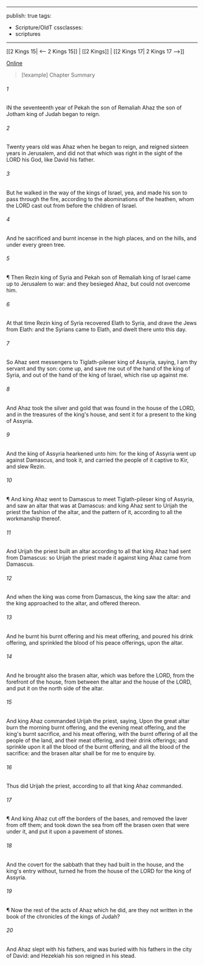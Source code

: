 

---
publish: true
tags:
  - Scripture/OldT
cssclasses:
  - scriptures
---
[[2 Kings 15| <-- 2 Kings 15]] | [[2 Kings]] | [[2 Kings 17| 2 Kings 17 -->]]

[Online](https://churchofjesuschrist.org/study/scriptures/ot/2-kgs/16?lang=eng)

>[!example] Chapter Summary
>
###### 1
IN the seventeenth year of Pekah the son of Remaliah Ahaz the son of Jotham king of Judah began to reign.
###### 2
Twenty years old was Ahaz when he began to reign, and reigned sixteen years in Jerusalem, and did not that which was right in the sight of the LORD his God, like David his father.
###### 3
But he walked in the way of the kings of Israel, yea, and made his son to pass through the fire, according to the abominations of the heathen, whom the LORD cast out from before the children of Israel.
###### 4
And he sacrificed and burnt incense in the high places, and on the hills, and under every green tree.
###### 5
¶ Then Rezin king of Syria and Pekah son of Remaliah king of Israel came up to Jerusalem to war: and they besieged Ahaz, but could not overcome him.
###### 6
At that time Rezin king of Syria recovered Elath to Syria, and drave the Jews from Elath: and the Syrians came to Elath, and dwelt there unto this day.
###### 7
So Ahaz sent messengers to Tiglath-pileser king of Assyria, saying, I am thy servant and thy son: come up, and save me out of the hand of the king of Syria, and out of the hand of the king of Israel, which rise up against me.
###### 8
And Ahaz took the silver and gold that was found in the house of the LORD, and in the treasures of the king's house, and sent it for a present to the king of Assyria.
###### 9
And the king of Assyria hearkened unto him: for the king of Assyria went up against Damascus, and took it, and carried the people of it captive to Kir, and slew Rezin.
###### 10
¶ And king Ahaz went to Damascus to meet Tiglath-pileser king of Assyria, and saw an altar that was at Damascus: and king Ahaz sent to Urijah the priest the fashion of the altar, and the pattern of it, according to all the workmanship thereof.
###### 11
And Urijah the priest built an altar according to all that king Ahaz had sent from Damascus: so Urijah the priest made it against king Ahaz came from Damascus.
###### 12
And when the king was come from Damascus, the king saw the altar: and the king approached to the altar, and offered thereon.
###### 13
And he burnt his burnt offering and his meat offering, and poured his drink offering, and sprinkled the blood of his peace offerings, upon the altar.
###### 14
And he brought also the brasen altar, which was before the LORD, from the forefront of the house, from between the altar and the house of the LORD, and put it on the north side of the altar.
###### 15
And king Ahaz commanded Urijah the priest, saying, Upon the great altar burn the morning burnt offering, and the evening meat offering, and the king's burnt sacrifice, and his meat offering, with the burnt offering of all the people of the land, and their meat offering, and their drink offerings; and sprinkle upon it all the blood of the burnt offering, and all the blood of the sacrifice: and the brasen altar shall be for me to enquire by.
###### 16
Thus did Urijah the priest, according to all that king Ahaz commanded.
###### 17
¶ And king Ahaz cut off the borders of the bases, and removed the laver from off them; and took down the sea from off the brasen oxen that were under it, and put it upon a pavement of stones.
###### 18
And the covert for the sabbath that they had built in the house, and the king's entry without, turned he from the house of the LORD for the king of Assyria.
###### 19
¶ Now the rest of the acts of Ahaz which he did, are they not written in the book of the chronicles of the kings of Judah?
###### 20
And Ahaz slept with his fathers, and was buried with his fathers in the city of David: and Hezekiah his son reigned in his stead.



